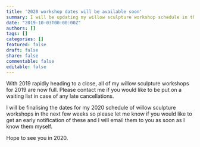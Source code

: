 ```yaml
---
title: '2020 workshop dates will be available soon'
summary: I will be updating my willow sculpture workshop schedule in the next few weeks with 2020 dates.
date: "2019-10-03T00:00:00Z"
authors: []
tags: []
categories: []
featured: false
draft: false
share: false
commentable: false
editable: false
---
```


With 2019 rapidly heading to a close, all of my willow sculpture workshops for 2019 are now full. Please contact me if you would like to be put on a waiting list in case of any late cancellations.

I will be finalising the dates for my 2020 schedule of willow sculpture workshops in the next few weeks so please let me know if you would like to get an early notification of these and I will email them to you as soon as I know them myself.

Hope to see you in 2020.
